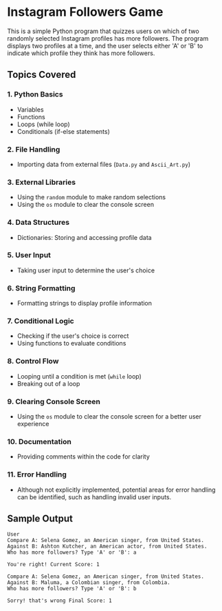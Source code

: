 # Instagram Followers Game

This is a simple Python program that quizzes users on which of two randomly selected Instagram profiles has more followers. The program displays two profiles at a time, and the user selects either 'A' or 'B' to indicate which profile they think has more followers.

## Topics Covered

### 1. Python Basics

- Variables
- Functions
- Loops (while loop)
- Conditionals (if-else statements)

### 2. File Handling

- Importing data from external files (`Data.py` and `Ascii_Art.py`)

### 3. External Libraries

- Using the `random` module to make random selections
- Using the `os` module to clear the console screen

### 4. Data Structures

- Dictionaries: Storing and accessing profile data

### 5. User Input

- Taking user input to determine the user's choice

### 6. String Formatting

- Formatting strings to display profile information

### 7. Conditional Logic

- Checking if the user's choice is correct
- Using functions to evaluate conditions

### 8. Control Flow

- Looping until a condition is met (`while` loop)
- Breaking out of a loop

### 9. Clearing Console Screen

- Using the `os` module to clear the console screen for a better user experience

### 10. Documentation

- Providing comments within the code for clarity

### 11. Error Handling

- Although not explicitly implemented, potential areas for error handling can be identified, such as handling invalid user inputs.

## Sample Output

```plaintext
User
Compare A: Selena Gomez, an American singer, from United States.
Against B: Ashton Kutcher, an American actor, from United States.
Who has more followers? Type 'A' or 'B': a

You're right! Current Score: 1

Compare A: Selena Gomez, an American singer, from United States.
Against B: Maluma, a Colombian singer, from Colombia.
Who has more followers? Type 'A' or 'B': b

Sorry! that's wrong Final Score: 1

